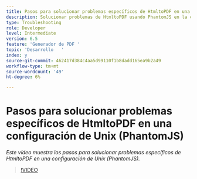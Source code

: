 ```yaml
---
title: Pasos para solucionar problemas específicos de HtmltoPDF en una configuración de Unix (PhantomJS)
description: Solucionar problemas de HtmltoPDF usando PhantomJS en la configuración de UNIX.
type: Troubleshooting
role: Developer
level: Intermediate
version: 6.5
feature: 'Generador de PDF '
topic: 'Desarrollo   '
index: y
source-git-commit: 462417d384c4aa5d99110f1b8dadd165ea9b2a49
workflow-type: tm+mt
source-wordcount: '49'
ht-degree: 6%

---
```




# Pasos para solucionar problemas específicos de HtmltoPDF en una configuración de Unix (PhantomJS)

*Este vídeo muestra los pasos para solucionar problemas específicos de HtmltoPDF en una configuración de Unix (PhantomJS).*

>[!VIDEO](https://video.tv.adobe.com/v/335546?quality=9&learn=on)


